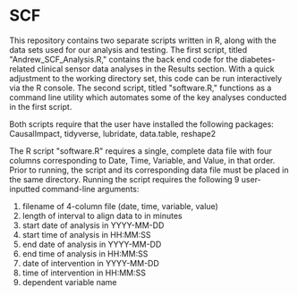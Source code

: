 # SCF

This repository contains two separate scripts written in R, along with the data sets used for our analysis and testing. The first script, titled "Andrew_SCF_Analysis.R," contains the back end code for the diabetes-related clinical sensor data analyses in the Results section. With a quick adjustment to the working directory set, this code can be run interactively via the R console. The second script, titled "software.R," functions as a command line utility which automates some of the key analyses conducted in the first script. 

Both scripts require that the user have installed the following packages: CausalImpact, tidyverse, lubridate, data.table, reshape2

The R script "software.R" requires a single, complete data file with four columns corresponding to Date, Time, Variable, and Value, in that order. Prior to running, the script and its corresponding data file must be placed in the same directory. Running the script requires the following 9 user-inputted command-line arguments: 

1) filename of 4-column file (date, time, variable, value)
2) length of interval to align data to in minutes
3) start date of analysis in YYYY-MM-DD
4) start time of analysis in HH:MM:SS
5) end date of analysis in YYYY-MM-DD
6) end time of analysis in HH:MM:SS
7) date of intervention in YYYY-MM-DD
8) time of intervention in HH:MM:SS
9) dependent variable name
